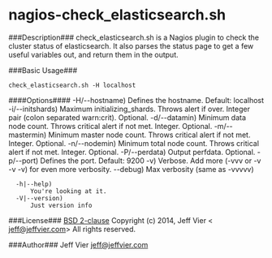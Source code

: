 nagios-check_elasticsearch.sh
=============================

###Description###
check_elasticsearch.sh is a Nagios plugin to check the cluster status of elasticsearch.
    It also parses the status page to get a few useful variables out, and return them in the output.

###Basic Usage###

```check_elasticsearch.sh -H localhost```

####Options####
      -H/--hostname)
         Defines the hostname. Default: localhost
      -i/--initshards)
         Maximum initializing_shards. Throws alert if over. Integer pair (colon separated warn:crit). Optional.
      -d/--datamin)
         Minimum data node count. Throws critical alert if not met. Integer. Optional.
      -m/--mastermin)
         Minimum master node count. Throws critical alert if not met. Integer. Optional.
      -n/--nodemin)
         Minimum total node count. Throws critical alert if not met. Integer. Optional.
      -P/--perdata)
         Output perfdata. Optional.
      -p/--port)
         Defines the port. Default: 9200
      -v)
          Verbose.  Add more (-vvv or -v -v -v) for even more verbosity.
      --debug)
          Max verbosity (same as -vvvvv)

      -h|--help)
          You're looking at it.
      -V|--version)
          Just version info

###License###
[BSD 2-clause](http://opensource.org/licenses/BSD-2-Clause)
Copyright (c) 2014, Jeff Vier < jeff@jeffvier.com>
All rights reserved.

###Author###
Jeff Vier <jeff@jeffvier.com>
